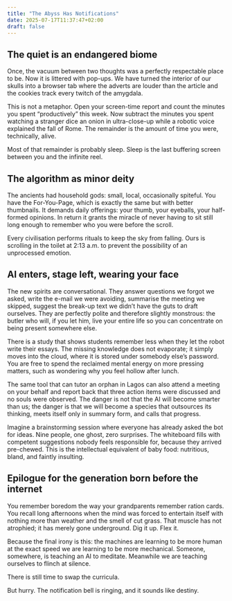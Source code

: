 ```yaml
---
title: "The Abyss Has Notifications"
date: 2025-07-17T11:37:47+02:00
draft: false
---
```


## The quiet is an endangered biome

Once, the vacuum between two thoughts was a perfectly respectable place to be.
Now it is littered with pop-ups.
We have turned the interior of our skulls into a browser tab where the adverts are louder than the article and the cookies track every twitch of the amygdala.

This is not a metaphor.
Open your screen-time report and count the minutes you spent “productively” this week.
Now subtract the minutes you spent watching a stranger dice an onion in ultra-close-up while a robotic voice explained the fall of Rome.
The remainder is the amount of time you were, technically, alive.

Most of that remainder is probably sleep.
Sleep is the last buffering screen between you and the infinite reel.

## The algorithm as minor deity

The ancients had household gods: small, local, occasionally spiteful.
You have the For-You-Page, which is exactly the same but with better thumbnails.
It demands daily offerings: your thumb, your eyeballs, your half-formed opinions.
In return it grants the miracle of never having to sit still long enough to remember who you were before the scroll.

Every civilisation performs rituals to keep the sky from falling.
Ours is scrolling in the toilet at 2:13 a.m. to prevent the possibility of an unprocessed emotion.

## AI enters, stage left, wearing your face

The new spirits are conversational.
They answer questions we forgot we asked, write the e-mail we were avoiding, summarise the meeting we skipped, suggest the break-up text we didn’t have the guts to draft ourselves.
They are perfectly polite and therefore slightly monstrous: the butler who will, if you let him, live your entire life so you can concentrate on being present somewhere else.

There is a study that shows students remember less when they let the robot write their essays.
The missing knowledge does not evaporate; it simply moves into the cloud, where it is stored under somebody else’s password.
You are free to spend the reclaimed mental energy on more pressing matters, such as wondering why you feel hollow after lunch.

The same tool that can tutor an orphan in Lagos can also attend a meeting on your behalf and report back that three action items were discussed and no souls were observed.
The danger is not that the AI will become smarter than us; the danger is that we will become a species that outsources its thinking, meets itself only in summary form, and calls that progress.

Imagine a brainstorming session where everyone has already asked the bot for ideas.
Nine people, one ghost, zero surprises.
The whiteboard fills with competent suggestions nobody feels responsible for, because they arrived pre-chewed.
This is the intellectual equivalent of baby food: nutritious, bland, and faintly insulting.

## Epilogue for the generation born before the internet

You remember boredom the way your grandparents remember ration cards.
You recall long afternoons when the mind was forced to entertain itself with nothing more than weather and the smell of cut grass.
That muscle has not atrophied; it has merely gone underground.
Dig it up.
Flex it.

Because the final irony is this: the machines are learning to be more human at the exact speed we are learning to be more mechanical.
Someone, somewhere, is teaching an AI to meditate.
Meanwhile we are teaching ourselves to flinch at silence.

There is still time to swap the curricula.

But hurry.
The notification bell is ringing, and it sounds like destiny.
